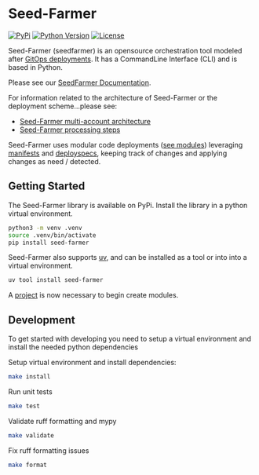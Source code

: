 # Seed-Farmer

[![PyPi](https://img.shields.io/pypi/v/seed-farmer)](https://pypi.org/project/seed-farmer/)
[![Python Version](https://img.shields.io/pypi/pyversions/seed-farmer.svg)](https://pypi.org/project/seed-farmer/)
[![License](https://img.shields.io/pypi/l/seed-farmer)](https://github.com/awslabs/seed-farmer/blob/main/LICENSE)

Seed-Farmer (seedfarmer) is an opensource orchestration tool modeled after [GitOps deployments](https://www.gitops.tech/).  It has a CommandLine Interface (CLI) and is based in Python. 

Please see our [SeedFarmer Documentation](https://seed-farmer.readthedocs.io/en/latest/).

For information related to the architecture of Seed-Farmer or the deployment scheme...please see:
- [Seed-Farmer multi-account architecture](https://seed-farmer.readthedocs.io/en/latest/architecture.html)
- [Seed-Farmer processing steps](https://seed-farmer.readthedocs.io/en/latest/architecture.html#method-of-processing)

Seed-Farmer uses modular code deployments ([see modules](https://seed-farmer.readthedocs.io/en/latest/module_development.html)) leveraging [manifests](https://seed-farmer.readthedocs.io/en/latest/manifests.html) and [deployspecs](https://seed-farmer.readthedocs.io/en/latest/module_development.html#deployspec), keeping track of changes and applying changes as need / detected.


## Getting Started
The Seed-Farmer library is available on PyPi.  Install the library in a python virtual environment.


```bash
python3 -m venv .venv
source .venv/bin/activate
pip install seed-farmer
```

Seed-Farmer also supports [uv](https://docs.astral.sh/uv/guides/tools/), and can be installed as a tool or into into a virtual environment.


```bash
uv tool install seed-farmer
```

A [project](https://seed-farmer.readthedocs.io/en/latest/project_development.html) is now necessary to begin create modules.  

## Development

To get started with developing you need to setup a virtual environment and install the needed python dependencies

Setup virtual environment and install dependencies:

```bash
make install
```

Run unit tests
```bash
make test
```

Validate ruff formatting and mypy
```bash
make validate
```

Fix ruff formatting issues
```bash
make format
```